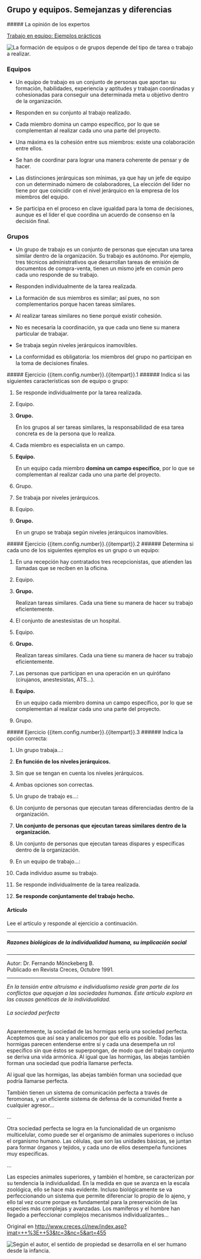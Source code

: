 ## Grupo y equipos. Semejanzas y diferencias

<div markdown="1" class="cuadro cuadro-enlace">
##### La opinión de los expertos

  [Trabajo en equipo: Ejemplos prácticos](http://www.negocios1000.com/2012/05/trabajo-en-equipo-ejemplos-practicos.html)

</div>

![La formación de equipos o de grupos depende del tipo de tarea o trabajo a realizar.](equi-imagen-dt-10624040.jpeg)

### Equipos

- Un equipo de trabajo es un conjunto de personas que aportan su formación, habilidades, experiencia y aptitudes y trabajan coordinadas y cohesionadas  para conseguir una determinada meta u objetivo dentro de la organización.

- Responden en su conjunto al trabajo realizado.

- Cada miembro domina un campo específico, por lo que se complementan al realizar cada uno una parte del proyecto.

- Una máxima es la cohesión entre sus miembros: existe una colaboración entre ellos.

- Se han de coordinar para lograr una manera coherente de pensar y de hacer.

- Las distinciones jerárquicas son mínimas, ya que hay un jefe de equipo con un determinado número de colaboradores, La elección del líder no tiene por que coincidir con el nivel jerárquico en la empresa de los miembros del equipo.

- Se participa en el proceso en clave igualdad para la toma de decisiones, aunque es el líder el que coordina un acuerdo de consenso en la decisión final.

### Grupos

- Un grupo de trabajo es un conjunto de personas que ejecutan una tarea similar dentro de la organización. Su trabajo es autónomo.  Por ejemplo, tres técnicos administrativos que desarrollan tareas de emisión de documentos de compra-venta, tienen un mismo jefe en común pero cada uno responde de su trabajo.

- Responden individualmente de la tarea realizada.

- La formación de sus miembros es similar; así pues, no son complementarios porque hacen tareas similares.

- Al realizar tareas similares no tiene porqué existir  cohesión.

- No es necesaria la coordinación, ya que cada uno tiene su manera particular de trabajar.

- Se trabaja  según niveles jerárquicos inamovibles.

- La conformidad es obligatoria: los miembros del grupo no participan en la toma de decisiones finales.


<div markdown="1" class="activity" data-id="{{item.config.number}}.{{itempart}}.1">
##### Ejercicio {{item.config.number}}.{{itempart}}.1
###### Indica si las siguientes características son de equipo o grupo:

1. Se responde individualmente por la tarea realizada.

  1. Equipo.
  2. **Grupo.**
  
      En los grupos al ser tareas similares, la responsabilidad de esa tarea concreta es de la persona que lo realiza.

2. Cada miembro es especialista en un campo.

  1. **Equipo.**
  
      En un equipo cada miembro **domina un campo específico**, por lo que se complementan al realizar cada uno una parte del proyecto.
   
  2. Grupo.

3. Se trabaja por niveles jerárquicos.

  1. Equipo.
  2. **Grupo.**
  
      En un grupo se trabaja  según niveles jerárquicos inamovibles.
  
</div>

<div markdown="1" class="activity" data-id="{{item.config.number}}.{{itempart}}.2">
##### Ejercicio {{item.config.number}}.{{itempart}}.2
###### Determina si  cada uno de los siguientes ejemplos es un grupo o un equipo:

1. En una recepción hay contratados tres recepcionistas, que atienden las llamadas  que se reciben en la  oficina.

  1. Equipo.
  2. **Grupo.**
  
      Realizan tareas similares. Cada una tiene su manera de hacer su trabajo eficientemente.

2. El conjunto de anestesistas de un hospital.

  1. Equipo.
  2. **Grupo.**
  
      Realizan tareas similares. Cada una tiene su manera de hacer su trabajo eficientemente.
  
3. Las personas que participan en una operación en un quirófano (cirujanos, anestesistas, ATS...).

  1. **Equipo.**
  
      En un equipo cada miembro domina un campo específico, por lo que se complementan al realizar cada uno una parte del proyecto.
      
  2. Grupo.
  
</div>

<div markdown="1" class="activity" data-id="{{item.config.number}}.{{itempart}}.3">
##### Ejercicio {{item.config.number}}.{{itempart}}.3
###### Indica la opción correcta:

1. Un grupo trabaja...:

  1. **En función de los niveles jerárquicos.**
  2. Sin que se tengan en cuenta los niveles jerárquicos.
  3. Ambas opciones son correctas.

2. Un grupo de trabajo es...:

  1. Un conjunto de personas que ejecutan tareas diferenciadas dentro de la organización.
  2. **Un conjunto de personas que ejecutan tareas similares dentro de la organización.**
  3. Un conjunto de personas que ejecutan tareas dispares y específicas  dentro de la organización.
  
3. En un equipo de trabajo...:

  1. Cada individuo asume su trabajo.
  2. Se responde individualmente de la tarea realizada.
  3. **Se responde conjuntamente del trabajo hecho.**

</div>

<div markdown="1" class="cuadro cuadro-articulo">

#### Artículo
Lee el artículo y responde al ejercicio a continuación.

* * *

##### Razones biológicas de la individualidad humana, su implicación social

* * * 

Autor: Dr. Fernando Mönckeberg B.<br />
Publicado en Revista Creces, Octubre 1991.

* * *

*En la tensión entre altruismo e individualismo reside gran parte de los conflictos que aquejan a las sociedades humanas. Este artículo explora en las causas genéticas de la individualidad.*

###### La sociedad perfecta

Aparentemente, la sociedad de las hormigas sería una sociedad perfecta. Aceptemos que así sea y analicemos por qué ello es posible. Todas las hormigas parecen entenderse entre sí y cada una desempeña un rol específico sin que éstos se superpongan, de modo que del trabajo conjunto se deriva una vida armónica. Al igual que las hormigas, las abejas también forman una sociedad que podría llamarse perfecta.

Al igual que las hormigas, las abejas también forman una sociedad que podría llamarse perfecta.

También tienen un sistema de comunicación perfecta a través de feromonas, y un eficiente sistema de defensa de la comunidad frente a cualquier agresor...

...

Otra sociedad perfecta se logra en la funcionalidad de un organismo multicelular, como puede ser el organismo de animales superiores o incluso el organismo humano. Las células, que son las unidades básicas, se juntan para formar órganos y tejidos, y cada uno de ellos desempeña funciones muy especificas. 

...

Las especies animales superiores, y también el hombre, se caracterizan por su tendencia la individualidad. En la medida en que se avanza en la escala zoológica, ello se hace más evidente. Incluso biológicamente se va perfeccionando un sistema que permite diferenciar lo propio de lo ajeno, y ello tal vez ocurre porque es fundamental para la preservación de las especies más complejas y avanzadas. Los mamíferos y el hombre han llegado a perfeccionar complejos mecanismos individualizantes...

Original en <http://www.creces.cl/new/index.asp?imat=++%3E++53&tc=3&nc=5&art=455>

</div>


![Según el autor, el sentido de propiedad se desarrolla en el ser humano desde la infancia.](equi-imagen-dt-22665991.jpeg)
